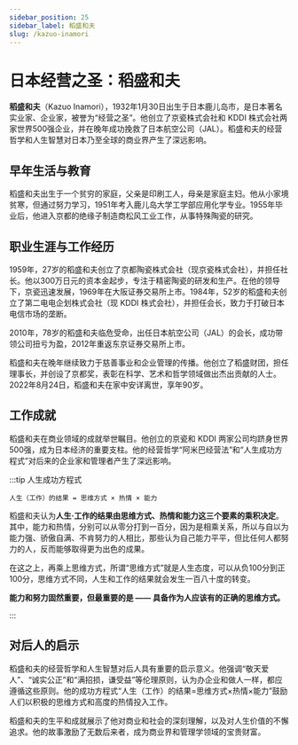 ```yaml
---
sidebar_position: 25
sidebar_label: 稻盛和夫
slug: /kazuo-inamori
---
```


# 日本经营之圣：稻盛和夫

**稻盛和夫**（Kazuo Inamori），1932年1月30日出生于日本鹿儿岛市，是日本著名实业家、企业家，被誉为“经营之圣”。他创立了京瓷株式会社和 KDDI 株式会社两家世界500强企业，并在晚年成功挽救了日本航空公司（JAL）。稻盛和夫的经营哲学和人生智慧对日本乃至全球的商业界产生了深远影响。

## 早年生活与教育

稻盛和夫出生于一个贫穷的家庭，父亲是印刷工人，母亲是家庭主妇。他从小家境贫寒，但通过努力学习，1951年考入鹿儿岛大学工学部应用化学专业。1955年毕业后，他进入京都的绝缘子制造商松风工业工作，从事特殊陶瓷的研究。

## 职业生涯与工作经历

1959年，27岁的稻盛和夫创立了京都陶瓷株式会社（现京瓷株式会社），并担任社长。他以300万日元的资本金起步，专注于精密陶瓷的研发和生产。在他的领导下，京瓷迅速发展，1969年在大阪证券交易所上市。1984年，52岁的稻盛和夫创立了第二电电企划株式会社（现 KDDI 株式会社），并担任会长，致力于打破日本电信市场的垄断。

2010年，78岁的稻盛和夫临危受命，出任日本航空公司（JAL）的会长，成功带领公司扭亏为盈，2012年重返东京证券交易所上市。

稻盛和夫在晚年继续致力于慈善事业和企业管理的传播。他创立了稻盛财团，担任理事长，并创设了京都奖，表彰在科学、艺术和哲学领域做出杰出贡献的人士。2022年8月24日，稻盛和夫在家中安详离世，享年90岁。

## 工作成就

稻盛和夫在商业领域的成就举世瞩目。他创立的京瓷和 KDDI 两家公司均跻身世界500强，成为日本经济的重要支柱。他的经营哲学“阿米巴经营法”和“人生成功方程式”对后来的企业家和管理者产生了深远影响。

:::tip 人生成功方程式

```
人生（工作）的结果 = 思维方式 × 热情 × 能力
```

稻盛和夫认为**人生·工作的结果由思维方式、热情和能力这三个要素的乘积决定**。其中，能力和热情，分别可以从零分打到一百分，因为是相乘关系，所以与自以为能力强、骄傲自满、不肯努力的人相比，那些认为自己能力平平，但比任何人都努力的人，反而能够取得更为出色的成果。

在这之上，再乘上思维方式，所谓“思维方式”就是人生态度，可以从负100分到正100分，思维方式不同，人生和工作的结果就会发生一百八十度的转变。

**能力和努力固然重要，但最重要的是 —— 具备作为人应该有的正确的思维方式。**

:::

## 对后人的启示

稻盛和夫的经营哲学和人生智慧对后人具有重要的启示意义。他强调“敬天爱人”、“诚实公正”和“满招损，谦受益”等伦理原则，认为办企业和做人一样，都应遵循这些原则。他的成功方程式“人生（工作）的结果=思维方式×热情×能力”鼓励人们以积极的思维方式和高度的热情投入工作。

稻盛和夫的生平和成就展示了他对商业和社会的深刻理解，以及对人生价值的不懈追求。他的故事激励了无数后来者，成为商业界和管理学领域的宝贵财富。
